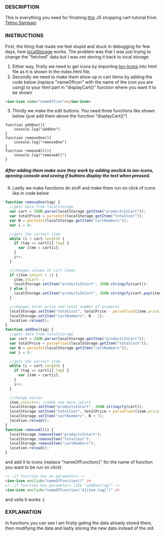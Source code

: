 ### DESCRIPTION

This is everything you need for finishing [this](https://www.youtube.com/watch?v=B20Getj_Zk4&list=PLD9SRxG6ST3HignjcXUX6w8RcT0_b5ihV) JS shopping cart tutorial from [Telmo Sampaio](https://www.youtube.com/channel/UCADAkBGiLWIPkCu8D1R1M6g)

### INSTRUCTIONS

First, the thing that made me feel stupid and stuck in debugging for few days, how [localStorage](https://javascript.info/localstorage) works. The problem was that I was just trying to change the "fetched" data but I was not storing it back to local storage.

1. Either way, firstly we need to get icons by importing [Ion-Icons](https://ionic.io/ionicons/v4) into html file as it is shown in the index.html file.
2. Secondly we need to make them show up in cart items by adding the code below (replace "nameOfIcon" with the name of the icon you are using) to your html part in "displayCart()" function where you want it to be shown

```html
<ion-icon name="nameOfIcon"></ion-icon>
```

3. Thirdly we make the edit buttons. You need three functions like shown below (just add them above the function "displayCart()")

```
function addOne(){
    console.log("addOne")
}
function removeOne(){
    console.log("removeOne")
}
function removeAll(){
    console.log("removeAll")
}
```

##### After adding them make sure they work by adding onclick to ion-icons, opening console and seeing if buttons display the text when pressed.

4. Lastly we make functions do stuff and make them run on click of icons like in code below

```javascript
function removeOne(tag) {
  //gets data from localstorage
  var cart = JSON.parse(localStorage.getItem("productsInCart"));
  var totalPrice = parseInt(localStorage.getItem("totalCost"));
  var N = parseInt(localStorage.getItem("cartNumbers"));
  var i = 0;

  //gets the correct item
  while (i < cart.length) {
    if (tag == cart[i].tag) {
      var item = cart[i];
    }
    i++;
  }

  //changes values of cart items
  if (item.inCart > 1) {
    item.inCart--;
    localStorage.setItem("productsInCart", JSON.stringify(cart));
  } else {
    localStorage.setItem("productsInCart", JSON.stringify(cart.pop(item)));
  }

  //changes total price and total number of products
  localStorage.setItem("totalCost", totalPrice - parseFloat(item.price));
  localStorage.setItem("cartNumbers", N - 1);
  location.reload();
}
function addOne(tag) {
  //gets data from localstorage
  var cart = JSON.parse(localStorage.getItem("productsInCart"));
  var totalPrice = parseFloat(localStorage.getItem("totalCost"));
  var N = parseInt(localStorage.getItem("cartNumbers"));
  var i = 0;

  //gets the correct item
  while (i < cart.length) {
    if (tag == cart[i].tag) {
      var item = cart[i];
    }
    i++;
  }

  //change values
  item.inCart++; //adds one more inCart
  localStorage.setItem("productsInCart", JSON.stringify(cart));
  localStorage.setItem("totalCost", totalPrice + parseFloat(item.price));
  localStorage.setItem("cartNumbers", N + 1);
  location.reload();
}
function removeAll() {
  localStorage.removeItem("productsInCart");
  localStorage.removeItem("totalCost");
  localStorage.removeItem("cartNumbers");
  location.reload();
}
```

and add it to icons (replace "nameOfFunction()" for the name of function you want to be run on click)

```html
<!--if function has no parameters-->
<ion-icon onclick="nameOfFunction()" />
<!--if function has parameters like "addOne(tag)"-->
<ion-icon onclick="nameOfFunction('${item.tag}')" />
```

and voila it works :)

### EXPLANATION

In functions you can see I am firstly geting the data already stored there, then modifying the data and lastly storing the new data instead of the old.
